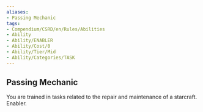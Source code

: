 ```yaml
---
aliases:
- Passing Mechanic
tags:
- Compendium/CSRD/en/Rules/Abilities
- Ability
- Ability/ENABLER
- Ability/Cost/0
- Ability/Tier/Mid
- Ability/Categories/TASK
---
```


  
## Passing Mechanic  
You are trained in tasks related to the repair and maintenance of a starcraft. Enabler. 